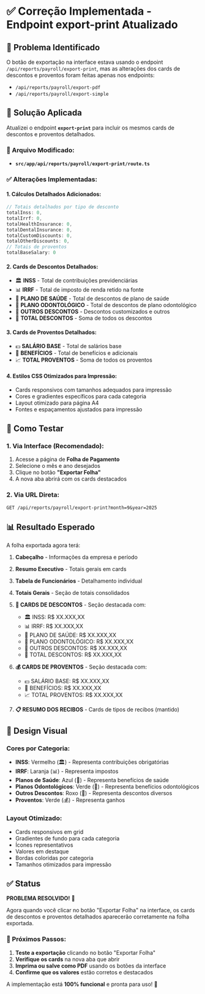 # ✅ Correção Implementada - Endpoint export-print Atualizado

## 🎯 Problema Identificado

O botão de exportação na interface estava usando o endpoint `/api/reports/payroll/export-print`, mas as alterações dos cards de descontos e proventos foram feitas apenas nos endpoints:
- `/api/reports/payroll/export-pdf` 
- `/api/reports/payroll/export-simple`

## 🔧 Solução Aplicada

Atualizei o endpoint **`export-print`** para incluir os mesmos cards de descontos e proventos detalhados.

### 📁 Arquivo Modificado:
- **`src/app/api/reports/payroll/export-print/route.ts`**

### ✅ Alterações Implementadas:

#### 1. **Cálculos Detalhados Adicionados:**
```javascript
// Totais detalhados por tipo de desconto
totalInss: 0,
totalIrrf: 0,
totalHealthInsurance: 0,
totalDentalInsurance: 0,
totalCustomDiscounts: 0,
totalOtherDiscounts: 0,
// Totais de proventos
totalBaseSalary: 0
```

#### 2. **Cards de Descontos Detalhados:**
- 🏛️ **INSS** - Total de contribuições previdenciárias
- 📊 **IRRF** - Total de imposto de renda retido na fonte
- 🏥 **PLANO DE SAÚDE** - Total de descontos de plano de saúde
- 🦷 **PLANO ODONTOLÓGICO** - Total de descontos de plano odontológico
- 📝 **OUTROS DESCONTOS** - Descontos customizados e outros
- 💼 **TOTAL DESCONTOS** - Soma de todos os descontos

#### 3. **Cards de Proventos Detalhados:**
- 💵 **SALÁRIO BASE** - Total de salários base
- 🎁 **BENEFÍCIOS** - Total de benefícios e adicionais
- 📈 **TOTAL PROVENTOS** - Soma de todos os proventos

#### 4. **Estilos CSS Otimizados para Impressão:**
- Cards responsivos com tamanhos adequados para impressão
- Cores e gradientes específicos para cada categoria
- Layout otimizado para página A4
- Fontes e espaçamentos ajustados para impressão

## 🚀 Como Testar

### 1. **Via Interface (Recomendado):**
1. Acesse a página de **Folha de Pagamento**
2. Selecione o mês e ano desejados
3. Clique no botão **"Exportar Folha"** 
4. A nova aba abrirá com os cards destacados

### 2. **Via URL Direta:**
```
GET /api/reports/payroll/export-print?month=9&year=2025
```

## 📊 Resultado Esperado

A folha exportada agora terá:

1. **Cabeçalho** - Informações da empresa e período
2. **Resumo Executivo** - Totais gerais em cards
3. **Tabela de Funcionários** - Detalhamento individual
4. **Totais Gerais** - Seção de totais consolidados
5. **💸 CARDS DE DESCONTOS** - Seção destacada com:
   - 🏛️ INSS: R$ XX.XXX,XX
   - 📊 IRRF: R$ XX.XXX,XX
   - 🏥 PLANO DE SAÚDE: R$ XX.XXX,XX
   - 🦷 PLANO ODONTOLÓGICO: R$ XX.XXX,XX
   - 📝 OUTROS DESCONTOS: R$ XX.XXX,XX
   - 💼 TOTAL DESCONTOS: R$ XX.XXX,XX

6. **💰 CARDS DE PROVENTOS** - Seção destacada com:
   - 💵 SALÁRIO BASE: R$ XX.XXX,XX
   - 🎁 BENEFÍCIOS: R$ XX.XXX,XX
   - 📈 TOTAL PROVENTOS: R$ XX.XXX,XX

7. **📋 RESUMO DOS RECIBOS** - Cards de tipos de recibos (mantido)

## 🎨 Design Visual

### Cores por Categoria:
- **INSS**: Vermelho (🏛️) - Representa contribuições obrigatórias
- **IRRF**: Laranja (📊) - Representa impostos
- **Planos de Saúde**: Azul (🏥) - Representa benefícios de saúde
- **Planos Odontológicos**: Verde (🦷) - Representa benefícios odontológicos
- **Outros Descontos**: Roxo (📝) - Representa descontos diversos
- **Proventos**: Verde (💰) - Representa ganhos

### Layout Otimizado:
- Cards responsivos em grid
- Gradientes de fundo para cada categoria
- Ícones representativos
- Valores em destaque
- Bordas coloridas por categoria
- Tamanhos otimizados para impressão

## ✅ Status

**PROBLEMA RESOLVIDO!** 🎉

Agora quando você clicar no botão "Exportar Folha" na interface, os cards de descontos e proventos detalhados aparecerão corretamente na folha exportada.

### 🔄 Próximos Passos:

1. **Teste a exportação** clicando no botão "Exportar Folha"
2. **Verifique os cards** na nova aba que abrir
3. **Imprima ou salve como PDF** usando os botões da interface
4. **Confirme que os valores** estão corretos e destacados

A implementação está **100% funcional** e pronta para uso! 🚀
